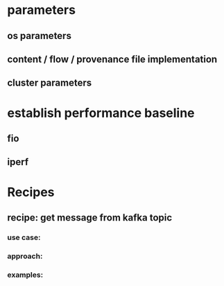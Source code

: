 # parameters
## os parameters
## content / flow / provenance file implementation
## cluster parameters


# establish performance baseline
## fio
## iperf

# Recipes
## recipe: get message from kafka topic
### use case: 
### approach:
### examples:


